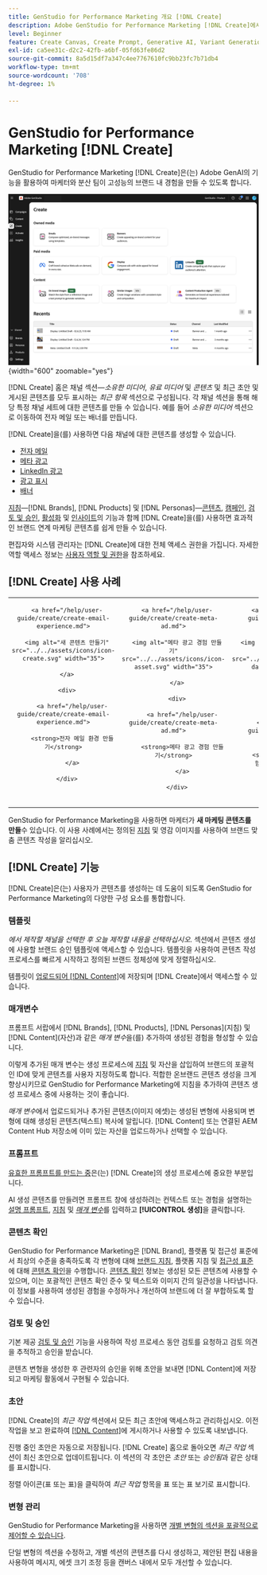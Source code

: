 ```yaml
---
title: GenStudio for Performance Marketing 개요 [!DNL Create]
description: Adobe GenStudio for Performance Marketing [!DNL Create]에서 생성 AI를 사용하여 고성능의 브랜드 내 콘텐츠를 빠르게 생성합니다.
level: Beginner
feature: Create Canvas, Create Prompt, Generative AI, Variant Generation, Content Generation
exl-id: ca5ee31c-d2c2-42fb-a6bf-05fd63fe86d2
source-git-commit: 8a5d15df7a347c4ee7767610fc9bb23fc7b71db4
workflow-type: tm+mt
source-wordcount: '708'
ht-degree: 1%

---
```


# GenStudio for Performance Marketing [!DNL Create]

GenStudio for Performance Marketing [!DNL Create]은(는) Adobe GenAI의 기능을 활용하여 마케터와 분산 팀이 고성능의 브랜드 내 경험을 만들 수 있도록 합니다.

![홈 만들기](/help/assets/create-home.png){width="600" zoomable="yes"}

[!DNL Create] 홈은 채널 섹션—_소유한 미디어_, _유료 미디어_ 및 _콘텐츠_ 및 최근 초안 및 게시된 콘텐츠를 모두 표시하는 _최근 항목_ 섹션으로 구성됩니다. 각 채널 섹션을 통해 해당 특정 채널 세트에 대한 콘텐츠를 만들 수 있습니다. 예를 들어 _소유한 미디어_ 섹션으로 이동하여 전자 메일 또는 배너를 만듭니다.

[!DNL Create]을(를) 사용하면 다음 채널에 대한 콘텐츠를 생성할 수 있습니다.

* [전자 메일](email-experiences.md)
* [메타 광고](meta-experiences.md)
* [LinkedIn 광고](linkedin-experiences.md)
* [광고 표시](display-ad-experiences.md)
* [배너](banner-experiences.md)

[지침](/help/user-guide/guidelines/overview.md)—[!DNL Brands], [!DNL Products] 및 [!DNL Personas]—[콘텐츠](/help/user-guide/content/overview.md), [캠페인](/help/user-guide/campaigns/overview.md), [검토 및 승인](/help/user-guide/approvals/overview.md), [활성화](/help/user-guide/activation/overview.md) 및 [인사이트](/help/user-guide/insights/overview.md)의 기능과 함께 [!DNL Create]을(를) 사용하면 효과적인 브랜드 연계 마케팅 콘텐츠를 쉽게 만들 수 있습니다.

편집자와 시스템 관리자는 [!DNL Create]에 대한 전체 액세스 권한을 가집니다. 자세한 역할 액세스 정보는 [사용자 역할 및 권한](/help/user-guide/user-roles.md)을 참조하세요.

## [!DNL Create] 사용 사례

<table style="table-layout:fixed">

<tr style="border: 0;">

   <td align="center" valign="top" width="100">

      <a href="/help/user-guide/create/create-email-experience.md">

      <img alt="새 콘텐츠 만들기" src="../../assets/icons/icon-create.svg" width="35">

      </a>

      <div>

         <a href="/help/user-guide/create/create-email-experience.md">

         <strong>전자 메일 환경 만들기</strong>

         </a>

      </div>

   </td>

   <td align="center" valign="top" width="100">

      <a href="/help/user-guide/create/create-meta-ad.md">

      <img alt="메타 광고 경험 만들기" src="../../assets/icons/icon-asset.svg" width="35">

      </a>

      <div>

         <a href="/help/user-guide/create/create-meta-ad.md">

         <strong>메타 광고 경험 만들기</strong>

         </a>

      </div>

   </td>

   <td align="center" valign="top" width="100">

      <a href="/help/user-guide/create/create-linkedin.md">

      <img alt="LinkedIn 광고 경험 만들기" src="../../assets/icons/icon-dataAnalytics.svg" width="35">

      </a>

      <div>

         <a href="/help/user-guide/create/create-linkedin.md">

         <strong>LinkedIn 광고 경험 만들기</strong>

         </a>

      </div>

   </td>

   <td align="center" valign="top" width="100">

      <a href="/help/user-guide/create/create-display-ad.md">

      <img alt="디스플레이 광고 경험 만들기" src="../../assets/icons/icon-addTemplate.svg" width="35">

      </a>

      <div>

         <a href="/help/user-guide/create/create-display-ad.md">

         <strong>디스플레이 광고 경험 만들기</strong>

         </a>

      </div>

   </td>

   <td align="center" valign="top" width="100">

      <a href="/help/user-guide/create/create-banner-experience.md">

      <img alt="배너 경험 만들기" src="../../assets/icons/icon-search.png" width="35">

      </a>

      <div>

         <a href="/help/user-guide/create/create-banner-experience.md">

         <strong>배너 경험 만들기</strong>

         </a>

      </div>

   </td>

</tr>

</table>

GenStudio for Performance Marketing을 사용하면 마케터가 **새 마케팅 콘텐츠를 만들**&#x200B;수 있습니다. 이 사용 사례에서는 정의된 [지침](/help/user-guide/guidelines/overview.md) 및 영감 이미지를 사용하여 브랜드 맞춤 콘텐츠 작성을 알리십시오.

## [!DNL Create] 기능

[!DNL Create]은(는) 사용자가 콘텐츠를 생성하는 데 도움이 되도록 GenStudio for Performance Marketing의 다양한 구성 요소를 통합합니다.

### 템플릿

_에서 제작할 채널을 선택한 후 오늘 제작할 내용을 선택하십시오._ 섹션에서 콘텐츠 생성에 사용할 브랜드 승인 템플릿에 액세스할 수 있습니다. 템플릿을 사용하여 콘텐츠 작성 프로세스를 빠르게 시작하고 정의된 브랜드 정체성에 맞게 정렬하십시오.

템플릿이 [업로드되어  [!DNL Content]](/help/user-guide/content/overview.md)에 저장되며 [!DNL Create]에서 액세스할 수 있습니다.

### 매개변수

프롬프트 서랍에서 [!DNL Brands], [!DNL Products], [!DNL Personas]&#x200B;(지침) 및 [!DNL Content]&#x200B;(자산)과 같은 _매개 변수_&#x200B;을(를) 추가하여 생성된 경험을 형성할 수 있습니다.

이렇게 추가된 매개 변수는 생성 프로세스에 [지침](/help/user-guide/guidelines/overview.md) 및 자산을 삽입하여 브랜드의 포괄적인 ID에 맞게 콘텐츠를 사용자 지정하도록 합니다. 적합한 온브랜드 콘텐츠 생성을 크게 향상시키므로 GenStudio for Performance Marketing에 지침을 추가하여 콘텐츠 생성 프로세스 중에 사용하는 것이 좋습니다.

_매개 변수_&#x200B;에서 업로드되거나 추가된 콘텐츠(이미지 에셋)는 생성된 변형에 사용되며 변형에 대해 생성된 콘텐츠(텍스트) 복사에 알립니다. [!DNL Content] 또는 연결된 AEM Content Hub 저장소에 이미 있는 자산을 업로드하거나 선택할 수 있습니다.

### 프롬프트

[유효한 프롬프트를 만드는 중](/help/user-guide/effective-prompts.md)은(는) [!DNL Create]의 생성 프로세스에 중요한 부분입니다.

AI 생성 콘텐츠를 만들려면 프롬프트 창에 생성하려는 컨텍스트 또는 경험을 설명하는 [설명 프롬프트](/help/user-guide/effective-prompts.md), [지침](/help/user-guide/guidelines/overview.md) 및 [_매개 변수_](#parameters)&#x200B;를 입력하고 **[!UICONTROL 생성]**&#x200B;을 클릭합니다.

### 콘텐츠 확인

GenStudio for Performance Marketing은 [!DNL Brand], 플랫폼 및 접근성 표준에서 최상의 수준을 충족하도록 각 변형에 대해 [브랜드 지침](/help/user-guide/guidelines/brands.md), 플랫폼 지침 및 [접근성 표준](/help/user-guide/guidelines/overview.md#compliance)에 대해 [콘텐츠 확인](/help/user-guide/guidelines/brand-validation.md#content-check-panel)을 수행합니다. [콘텐츠 확인](/help/user-guide/guidelines/brand-validation.md#content-check-summary) 정보는 생성된 모든 콘텐츠에 사용할 수 있으며, 이는 포괄적인 콘텐츠 확인 준수 및 텍스트와 이미지 간의 일관성을 나타냅니다. 이 정보를 사용하여 생성된 경험을 수정하거나 개선하여 브랜드에 더 잘 부합하도록 할 수 있습니다.

### 검토 및 승인

기본 제공 [검토 및 승인](/help/user-guide/approvals/overview.md) 기능을 사용하여 작성 프로세스 동안 검토를 요청하고 검토 의견을 추적하고 승인을 받습니다.

콘텐츠 변형을 생성한 후 관련자의 승인을 위해 초안을 보내면 [!DNL Content]에 저장되고 마케팅 활동에서 구현될 수 있습니다.

### 초안

[!DNL Create]의 _최근 작업_ 섹션에서 모든 최근 초안에 액세스하고 관리하십시오. 이전 작업을 보고 완료하여 [[!DNL Content]](/help/user-guide/content/overview.md)에 게시하거나 사용할 수 있도록 내보냅니다.

진행 중인 초안은 자동으로 저장됩니다. [!DNL Create] 홈으로 돌아오면 _최근 작업_ 섹션이 최신 초안으로 업데이트됩니다. 이 섹션의 각 초안은 _초안_ 또는 _승인됨_&#x200B;과 같은 상태를 표시합니다.

정렬 아이콘(표 또는 표)을 클릭하여 _최근 작업_ 항목을 표 또는 표 보기로 표시합니다.

### 변형 관리

GenStudio for Performance Marketing을 사용하면 [개별 변형의 섹션을 포괄적으로 제어할 수 있습니다](/help/user-guide/create/manage-variants.md).

단일 변형의 섹션을 수정하고, 개별 섹션의 콘텐츠를 다시 생성하고, 제안된 편집 내용을 사용하여 메시지, 에셋 크기 조정 등을 캔버스 내에서 모두 개선할 수 있습니다.
